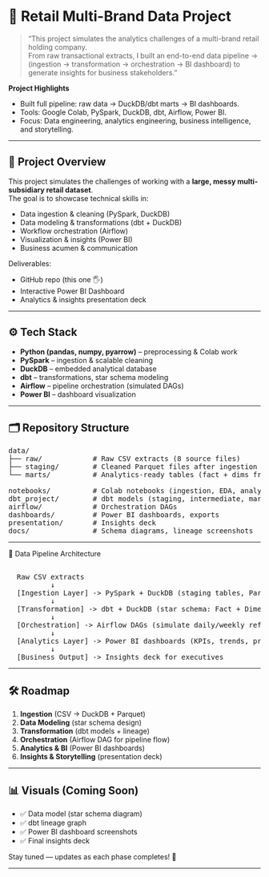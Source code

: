 # 🛒 Retail Multi-Brand Data Project

> “This project simulates the analytics challenges of a multi-brand retail holding company.  
> From raw transactional extracts, I built an end-to-end data pipeline → (ingestion → transformation → orchestration → BI dashboard) to generate insights for business stakeholders.”

**Project Highlights**
- Built full pipeline: raw data → DuckDB/dbt marts → BI dashboards.
- Tools: Google Colab, PySpark, DuckDB, dbt, Airflow, Power BI.
- Focus: Data engineering, analytics engineering, business intelligence, and storytelling.

---

## 📌 Project Overview
This project simulates the challenges of working with a **large, messy multi-subsidiary retail dataset**.  
The goal is to showcase technical skills in:
- Data ingestion & cleaning (PySpark, DuckDB)
- Data modeling & transformations (dbt + DuckDB)
- Workflow orchestration (Airflow)
- Visualization & insights (Power BI)
- Business acumen & communication

Deliverables:
- GitHub repo (this one 🖐)
- Interactive Power BI Dashboard
- Analytics & insights presentation deck

---

## ⚙️ Tech Stack
- **Python (pandas, numpy, pyarrow)** – preprocessing & Colab work
- **PySpark** – ingestion & scalable cleaning
- **DuckDB** – embedded analytical database
- **dbt** – transformations, star schema modeling
- **Airflow** – pipeline orchestration (simulated DAGs)
- **Power BI** – dashboard visualization

---

## 🗂️ Repository Structure

<pre>
data/
├── raw/            # Raw CSV extracts (8 source files)
├── staging/        # Cleaned Parquet files after ingestion
└── marts/          # Analytics-ready tables (fact + dims from dbt)

notebooks/          # Colab notebooks (ingestion, EDA, analysis)
dbt_project/        # dbt models (staging, intermediate, marts)
airflow/            # Orchestration DAGs
dashboards/         # Power BI dashboards, exports
presentation/       # Insights deck
docs/               # Schema diagrams, lineage screenshots
</pre>

---

🔄 Data Pipeline Architecture
<pre> 
  Raw CSV extracts 
          ↓ 
  [Ingestion Layer] -> PySpark + DuckDB (staging tables, Parquet export) 
          ↓ 
  [Transformation] -> dbt + DuckDB (star schema: Fact + Dimensions, lineage docs) 
          ↓    
  [Orchestration] -> Airflow DAGs (simulate daily/weekly refresh) 
          ↓ 
  [Analytics Layer] -> Power BI dashboards (KPIs, trends, promos, store insights) 
          ↓ 
  [Business Output] -> Insights deck for executives 
</pre>

---

## 🛠️ Roadmap

1. **Ingestion** (CSV → DuckDB + Parquet)  
2. **Data Modeling** (star schema design)  
3. **Transformation** (dbt models + lineage)  
4. **Orchestration** (Airflow DAG for pipeline flow)  
5. **Analytics & BI** (Power BI dashboards)  
6. **Insights & Storytelling** (presentation deck)  

---

## 📊 Visuals (Coming Soon)
- ✅ Data model (star schema diagram)  
- ✅ dbt lineage graph  
- ✅ Power BI dashboard screenshots  
- ✅ Final insights deck  

Stay tuned — updates as each phase completes! 🚀

---
